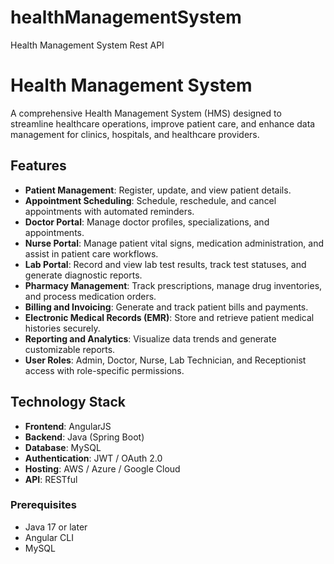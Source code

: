 # healthManagementSystem
Health Management System Rest API

# Health Management System  

A comprehensive Health Management System (HMS) designed to streamline healthcare operations, improve patient care, and enhance data management for clinics, hospitals, and healthcare providers.  

## Features  
- **Patient Management**: Register, update, and view patient details.  
- **Appointment Scheduling**: Schedule, reschedule, and cancel appointments with automated reminders.  
- **Doctor Portal**: Manage doctor profiles, specializations, and appointments.  
- **Nurse Portal**: Manage patient vital signs, medication administration, and assist in patient care workflows.  
- **Lab Portal**: Record and view lab test results, track test statuses, and generate diagnostic reports.  
- **Pharmacy Management**: Track prescriptions, manage drug inventories, and process medication orders.  
- **Billing and Invoicing**: Generate and track patient bills and payments.  
- **Electronic Medical Records (EMR)**: Store and retrieve patient medical histories securely.  
- **Reporting and Analytics**: Visualize data trends and generate customizable reports.  
- **User Roles**: Admin, Doctor, Nurse, Lab Technician, and Receptionist access with role-specific permissions.  



## Technology Stack  
- **Frontend**: AngularJS  
- **Backend**: Java (Spring Boot)  
- **Database**: MySQL
- **Authentication**: JWT / OAuth 2.0  
- **Hosting**: AWS / Azure / Google Cloud  
- **API**: RESTful  

### Prerequisites  
- Java 17 or later   
- Angular CLI  
- MySQL